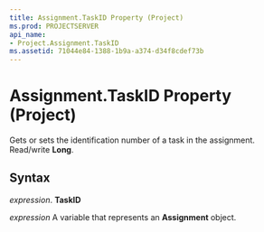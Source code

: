 ```yaml
---
title: Assignment.TaskID Property (Project)
ms.prod: PROJECTSERVER
api_name:
- Project.Assignment.TaskID
ms.assetid: 71044e84-1388-1b9a-a374-d34f8cdef73b
---
```



# Assignment.TaskID Property (Project)

Gets or sets the identification number of a task in the assignment. Read/write  **Long**.


## Syntax

 _expression_. **TaskID**

 _expression_ A variable that represents an **Assignment** object.



